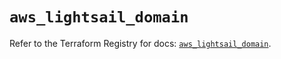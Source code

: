 # `aws_lightsail_domain`

Refer to the Terraform Registry for docs: [`aws_lightsail_domain`](https://registry.terraform.io/providers/hashicorp/aws/6.14.0/docs/resources/lightsail_domain).
